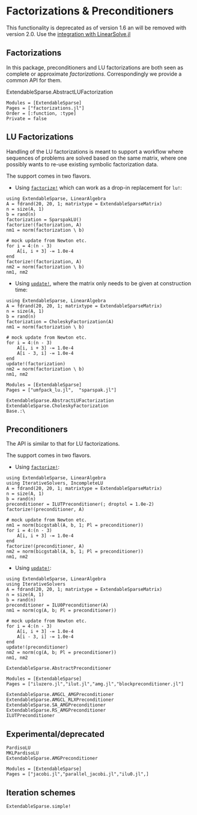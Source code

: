 # Factorizations & Preconditioners

This functionality is deprecated as of version 1.6 an will be removed
with  version 2.0. Use the  [integration with LinearSolve.jl](/linearsolve/#Integration-with-LinearSolve.jl)


## Factorizations

In this package, preconditioners and LU factorizations are both seen
as complete or approximate _factorizations_. Correspondingly we provide a common  API for them.


ExtendableSparse.AbstractLUFactorization
```@autodocs
Modules = [ExtendableSparse]
Pages = ["factorizations.jl"]
Order = [:function, :type]
Private = false
```

## LU Factorizations

Handling of the LU factorizations is meant to support
a workflow where sequences of problems are solved based
on the same matrix, where one possibly wants to re-use
existing symbolic factorization data.

The support comes in two flavors.

  - Using [`factorize!`](@ref) which can work as a drop-in replacement for `lu!`:

```@example
using ExtendableSparse, LinearAlgebra
A = fdrand(20, 20, 1; matrixtype = ExtendableSparseMatrix)
n = size(A, 1)
b = rand(n)
factorization = SparspakLU()
factorize!(factorization, A)
nm1 = norm(factorization \ b)

# mock update from Newton etc.
for i = 4:(n - 3)
    A[i, i + 3] -= 1.0e-4
end
factorize!(factorization, A)
nm2 = norm(factorization \ b)
nm1, nm2
```

  - Using [`update!`](@ref), where the matrix only needs to be given at construction time:

```@example
using ExtendableSparse, LinearAlgebra
A = fdrand(20, 20, 1; matrixtype = ExtendableSparseMatrix)
n = size(A, 1)
b = rand(n)
factorization = CholeskyFactorization(A)
nm1 = norm(factorization \ b)

# mock update from Newton etc.
for i = 4:(n - 3)
    A[i, i + 3] -= 1.0e-4
    A[i - 3, i] -= 1.0e-4
end
update!(factorization)
nm2 = norm(factorization \ b)
nm1, nm2
```

```@autodocs
Modules = [ExtendableSparse]
Pages = ["umfpack_lu.jl",  "sparspak.jl"]
```

```@docs
ExtendableSparse.AbstractLUFactorization
ExtendableSparse.CholeskyFactorization
Base.:\
```

## Preconditioners

The API is similar to that for LU factorizations.

The support comes in two flavors.

  - Using [`factorize!`](@ref):

```@example
using ExtendableSparse, LinearAlgebra
using IterativeSolvers, IncompleteLU
A = fdrand(20, 20, 1; matrixtype = ExtendableSparseMatrix)
n = size(A, 1)
b = rand(n)
preconditioner = ILUTPreconditioner(; droptol = 1.0e-2)
factorize!(preconditioner, A)

# mock update from Newton etc.
nm1 = norm(bicgstabl(A, b, 1; Pl = preconditioner))
for i = 4:(n - 3)
    A[i, i + 3] -= 1.0e-4
end
factorize!(preconditioner, A)
nm2 = norm(bicgstabl(A, b, 1; Pl = preconditioner))
nm1, nm2
```

  - Using [`update!`](@ref):

```@example
using ExtendableSparse, LinearAlgebra
using IterativeSolvers
A = fdrand(20, 20, 1; matrixtype = ExtendableSparseMatrix)
n = size(A, 1)
b = rand(n)
preconditioner = ILU0Preconditioner(A)
nm1 = norm(cg(A, b; Pl = preconditioner))

# mock update from Newton etc.
for i = 4:(n - 3)
    A[i, i + 3] -= 1.0e-4
    A[i - 3, i] -= 1.0e-4
end
update!(preconditioner)
nm2 = norm(cg(A, b; Pl = preconditioner))
nm1, nm2
```

```@docs
ExtendableSparse.AbstractPreconditioner
```

```@autodocs
Modules = [ExtendableSparse]
Pages = ["iluzero.jl","ilut.jl","amg.jl","blockpreconditioner.jl"]
```

```@docs
ExtendableSparse.AMGCL_AMGPreconditioner
ExtendableSparse.AMGCL_RLXPreconditioner
ExtendableSparse.SA_AMGPreconditioner
ExtendableSparse.RS_AMGPreconditioner
ILUTPreconditioner
```


## Experimental/deprecated


```@docs
PardisoLU
MKLPardisoLU
ExtendableSparse.AMGPreconditioner
```


```@autodocs
Modules = [ExtendableSparse]
Pages = ["jacobi.jl","parallel_jacobi.jl","ilu0.jl",]
```

## Iteration schemes
```@docs
ExtendableSparse.simple!
```
